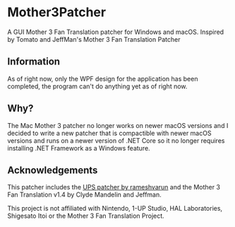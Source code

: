 # Mother3Patcher
A GUI Mother 3 Fan Translation patcher for Windows and macOS. Inspired by Tomato and JeffMan's Mother 3 Fan Translation Patcher


## Information
As of right now, only the WPF design for the application has been completed, the program can't do anything yet as of right now.

## Why?
The Mac Mother 3 patcher no longer works on newer macOS versions and I decided to write a new patcher that is compactible with newer macOS versions and runs on a newer version of .NET Core so it no longer requires installing .NET Framework as a Windows feature.

## Acknowledgements
This patcher includes the [UPS patcher by rameshvarun](https://github.com/rameshvarun/ups) and the Mother 3 Fan Translation v1.4 by Clyde Mandelin and Jeffman. 


This project is not affiliated with Nintendo, 1-UP Studio, HAL Laboratories, Shigesato Itoi or the Mother 3 Fan Translation Project.

